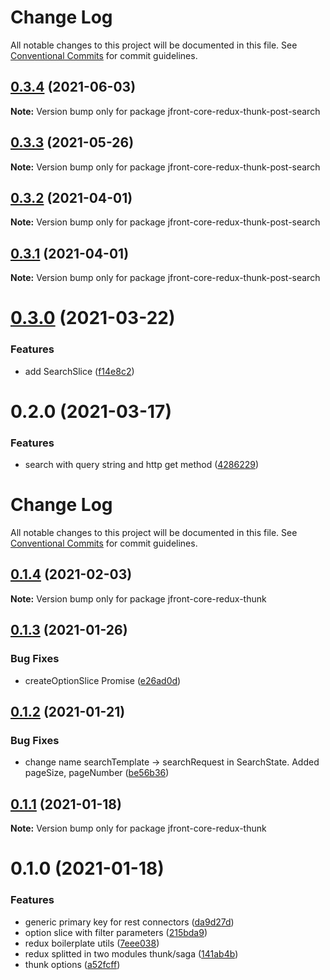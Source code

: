 # Change Log

All notable changes to this project will be documented in this file.
See [Conventional Commits](https://conventionalcommits.org) for commit guidelines.

## [0.3.4](https://github.com/Jepria/jfront-core/compare/jfront-core-redux-thunk-post-search@0.3.3...jfront-core-redux-thunk-post-search@0.3.4) (2021-06-03)

**Note:** Version bump only for package jfront-core-redux-thunk-post-search





## [0.3.3](https://github.com/Jepria/jfront-core/compare/jfront-core-redux-thunk-post-search@0.3.2...jfront-core-redux-thunk-post-search@0.3.3) (2021-05-26)

**Note:** Version bump only for package jfront-core-redux-thunk-post-search





## [0.3.2](https://github.com/Jepria/jfront-core/compare/jfront-core-redux-thunk-post-search@0.3.1...jfront-core-redux-thunk-post-search@0.3.2) (2021-04-01)

**Note:** Version bump only for package jfront-core-redux-thunk-post-search





## [0.3.1](https://github.com/Jepria/jfront-core/compare/jfront-core-redux-thunk-post-search@0.3.0...jfront-core-redux-thunk-post-search@0.3.1) (2021-04-01)

**Note:** Version bump only for package jfront-core-redux-thunk-post-search





# [0.3.0](https://github.com/Jepria/jfront-core/compare/jfront-core-redux-thunk-post-search@0.2.0...jfront-core-redux-thunk-post-search@0.3.0) (2021-03-22)


### Features

* add SearchSlice ([f14e8c2](https://github.com/Jepria/jfront-core/commit/f14e8c2134ace07c02b33d6a96d1d936b65f3b36))





# 0.2.0 (2021-03-17)


### Features

* search with query string and http get method ([4286229](https://github.com/Jepria/jfront-core/commit/4286229a56a4313fbe9ed55f886f03f09924a0d2))





# Change Log

All notable changes to this project will be documented in this file. See
[Conventional Commits](https://conventionalcommits.org) for commit guidelines.

## [0.1.4](https://github.com/Jepria/jfront-core/compare/jfront-core-redux-thunk@0.1.3...jfront-core-redux-thunk@0.1.4) (2021-02-03)

**Note:** Version bump only for package jfront-core-redux-thunk

## [0.1.3](https://github.com/Jepria/jfront-core/compare/jfront-core-redux-thunk@0.1.2...jfront-core-redux-thunk@0.1.3) (2021-01-26)

### Bug Fixes

- createOptionSlice Promise
  ([e26ad0d](https://github.com/Jepria/jfront-core/commit/e26ad0d83b8dd79641d580922bbac93bc5521c9a))

## [0.1.2](https://github.com/Jepria/jfront-core/compare/jfront-core-redux-thunk@0.1.1...jfront-core-redux-thunk@0.1.2) (2021-01-21)

### Bug Fixes

- change name searchTemplate -> searchRequest in SearchState. Added pageSize, pageNumber
  ([be56b36](https://github.com/Jepria/jfront-core/commit/be56b36a33847dd947fc6e954b38bf72567a0753))

## [0.1.1](https://github.com/Jepria/jfront-core/compare/jfront-core-redux-thunk@0.1.0...jfront-core-redux-thunk@0.1.1) (2021-01-18)

**Note:** Version bump only for package jfront-core-redux-thunk

# 0.1.0 (2021-01-18)

### Features

- generic primary key for rest connectors
  ([da9d27d](https://github.com/Jepria/jfront-core/commit/da9d27daa4be402a1cda9c58b4ec27b1ffe656a0))
- option slice with filter parameters
  ([215bda9](https://github.com/Jepria/jfront-core/commit/215bda920f29760f5a5b6d29d189b50a6922a307))
- redux boilerplate utils
  ([7eee038](https://github.com/Jepria/jfront-core/commit/7eee038869990efe2a6560d2fb13fd80d382842a))
- redux splitted in two modules thunk/saga
  ([141ab4b](https://github.com/Jepria/jfront-core/commit/141ab4b870b019fff734dc3e1a341a3ec0abf965))
- thunk options
  ([a52fcff](https://github.com/Jepria/jfront-core/commit/a52fcffeca567a11c013d6b3ed1b3dad62052ae3))
